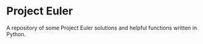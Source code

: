 # Project Euler
A repository of some Project Euler solutions and helpful functions written in Python.  
